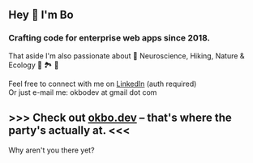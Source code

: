 ## Hey 👋 I'm Bo

### Crafting code for enterprise web apps since 2018.

That aside I'm also passionate about
🧠 Neuroscience, Hiking, Nature & Ecology 🥾 🏞️ 🌱 

Feel free to connect with me on [LinkedIn](https://www.linkedin.com/in/boris-webdev/) (auth required)\
Or just e-mail me: okbodev at gmail dot com


## >>> Check out [okbo.dev](https://okbo.dev/) – that's where the party's actually at. <<<
Why aren't you there yet?
